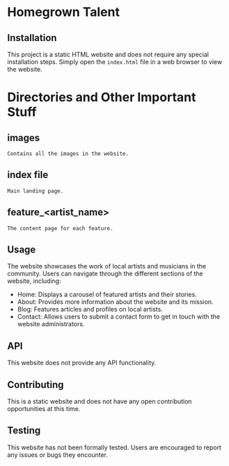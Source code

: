 # Homegrown Talent

## Installation

This project is a static HTML website and does not require any special installation steps. Simply open the `index.html` file in a web browser to view the website.

# Directories and Other Important Stuff

## images 
    Contains all the images in the website.

## index file
    Main landing page.

## feature_<artist_name>
    The content page for each feature.

## Usage

The website showcases the work of local artists and musicians in the community. Users can navigate through the different sections of the website, including:

- Home: Displays a carousel of featured artists and their stories.
- About: Provides more information about the website and its mission.
- Blog: Features articles and profiles on local artists.
- Contact: Allows users to submit a contact form to get in touch with the website administrators.

## API

This website does not provide any API functionality.

## Contributing

This is a static website and does not have any open contribution opportunities at this time.

## Testing

This website has not been formally tested. Users are encouraged to report any issues or bugs they encounter.
